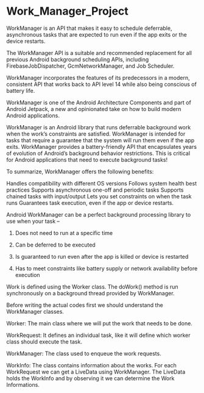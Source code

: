 # Work_Manager_Project


WorkManager is an API that makes it easy to schedule deferrable, asynchronous tasks that are expected to run even if the app exits or the device restarts.

The WorkManager API is a suitable and recommended replacement for all previous Android background scheduling APIs, including FirebaseJobDispatcher, GcmNetworkManager, and Job Scheduler.

WorkManager incorporates the features of its predecessors in a modern, consistent API that works back to API level 14 while also being conscious of battery life.



WorkManager is one of the Android Architecture Components and part of Android Jetpack, a new and opinionated take on how to build modern Android applications.

WorkManager is an Android library that runs deferrable background work when the work’s constraints are satisfied.
WorkManager is intended for tasks that require a guarantee that the system will run them even if the app exits.
WorkManager provides a battery-friendly API that encapsulates years of evolution of Android’s background behavior restrictions. This is critical for Android applications that need to execute background tasks!

To summarize, WorkManager offers the following benefits:

Handles compatibility with different OS versions
Follows system health best practices
Supports asynchronous one-off and periodic tasks
Supports chained tasks with input/output
Lets you set constraints on when the task runs
Guarantees task execution, even if the app or device restarts.

Android WorkManager can be a perfect background processing library to use when your task –

1. Does not need to run at a specific time

2. Can be deferred to be executed

3. Is guaranteed to run even after the app is killed or device is restarted

4. Has to meet constraints like battery supply or network availability before execution


Work is defined using the Worker class. The doWork() method is run synchronously on a background thread provided by WorkManager.


Before writing the actual codes first we should understand the WorkManager classes.

Worker: The main class where we will put the work that needs to be done.

WorkRequest: It defines an individual task, like it will define which worker class should execute the task.

WorkManager: The class used to enqueue the work requests.

WorkInfo: The class contains information about the works. For each WorkRequest we can get a LiveData using WorkManager. The LiveData holds the WorkInfo and by observing it we can determine the Work Informations.



